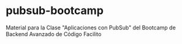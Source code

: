 # pubsub-bootcamp
Material para la Clase "Aplicaciones con PubSub" del Bootcamp de Backend Avanzado de Código Facilito
